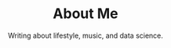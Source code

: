 ---
template: AboutMePage
slug: 'about-me'
title: About Me
featuredImage: 'https://ucarecdn.com/5415b6ca-5d64-4841-a84d-6f938a212ede/'
subtitle: 'Writing about lifestyle, music, and data science.'
meta:
  description: This is a meta description.
  title: About
---